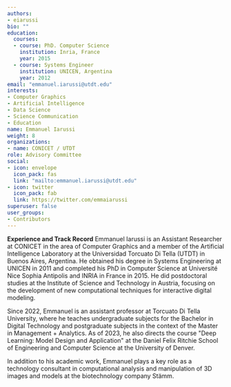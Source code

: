 ```yaml
---
authors:
- eiarussi
bio: ""
education:
  courses:
  - course: PhD. Computer Science
    institution: Inria, France
    year: 2015
  - course: Systems Engineer
    institution: UNICEN, Argentina
    year: 2012
email: "emmanuel.iarussi@utdt.edu"
interests:
- Computer Graphics
- Artificial Intelligence
- Data Science
- Science Communication
- Education
name: Emmanuel Iarussi
weight: 8
organizations:
- name: CONICET / UTDT
role: Advisory Committee
social:
- icon: envelope
  icon_pack: fas
  link: "mailto:emmanuel.iarussi@utdt.edu"
- icon: twitter
  icon_pack: fab
  link: https://twitter.com/emmaiarussi
superuser: false
user_groups:
- Contributors
---
```


**Experience and Track Record**
Emmanuel Iarussi is an Assistant Researcher at CONICET in the area of Computer Graphics and a member of the Artificial Intelligence Laboratory at the Universidad Torcuato Di Tella (UTDT) in Buenos Aires, Argentina. 
He obtained his degree in Systems Engineering at UNICEN in 2011 and completed his PhD in Computer Science at Université Nice Sophia Antipolis and INRIA in France in 2015. 
He did postdoctoral studies at the Institute of Science and Technology in Austria, focusing on the development of new computational techniques for interactive digital modeling.

Since 2022, Emmanuel is an assistant professor at Torcuato Di Tella University, where he teaches undergraduate subjects for the Bachelor in Digital Technology and postgraduate subjects in the context of the Master in Management + Analytics. 
As of 2023, he also directs the course "Deep Learning: Model Design and Application" at the Daniel Felix Ritchie School of Engineering and Computer Science at the University of Denver.

In addition to his academic work, Emmanuel plays a key role as a technology consultant in computational analysis and manipulation of 3D images and models at the biotechnology company Stämm.
